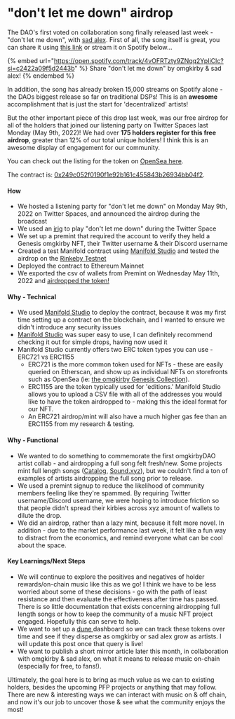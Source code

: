 # "don't let me down" airdrop

The DAO's first voted on collaboration song finally released last week - "don't let me down", with [sad alex](https://open.spotify.com/artist/3i8iJVU0mtgzbZsuF1AoJ3). First of all, the song itself is great, you can share it using [this link](https://omgkirby.lnk.to/sadalex) or stream it on Spotify below...

{% embed url="https://open.spotify.com/track/4vOFRTzty9ZNqq2YpIiClc?si=c2422a09f5d2443b" %}
Share "don't let me down" by omgkirby & sad alex!
{% endembed %}

In addition, the song has already broken 15,000 streams on Spotify alone - the DAOs biggest release so far on traditional DSPs! This is an **awesome** accomplishment that is just the start for 'decentralized' artists!

But the other important piece of this drop last week, was our free airdrop for all of the holders that joined our listening party on Twitter Spaces last Monday (May 9th, 2022)!  We had over **175 holders register for this free airdrop**, greater than 12% of our total unique holders! I think this is an awesome display of engagement for our community.

You can check out the listing for the token on [OpenSea here](https://opensea.io/collection/dont-let-me-down).&#x20;

The contract is: [0x249c052f0190f1e92b161c455843b26934bb04f2](https://etherscan.io/address/0x249c052f0190f1e92b161c455843b26934bb04f2).

#### How

* We hosted a listening party for "don't let me down" on Monday May 9th, 2022 on Twitter Spaces, and announced the airdrop during the broadcast
* We used an [irig](https://www.ikmultimedia.com/products/irigstreamsolo/) to play "don't let me down" during the Twitter Space
* We set up a premint that required the account to verify they held a Genesis omgkirby NFT, their Twitter username & their Discord username
* Created a test Manifold contract using [Manifold Studio](https://www.manifold.xyz/) and tested the airdrop on the [Rinkeby Testnet](https://medium.com/compound-finance/the-beginners-guide-to-using-an-ethereum-test-network-95bbbc85fc1d)
* Deployed the contract to Ethereum Mainnet
* We exported the csv of wallets from Premint on Wednesday May 11th, 2022 and [airdropped the token!](https://etherscan.io/address/0x249c052f0190f1e92b161c455843b26934bb04f2)

#### Why - Technical

* We used [Manifold Studio](https://www.manifold.xyz/) to deploy the contract, because it was my first time setting up a contract on the blockchain, and I wanted to ensure we didn't introduce any security issues
* [Manifold Studio](https://www.manifold.xyz/) was super easy to use, I can definitely recommend checking it out for simple drops, having now used it
* Manifold Studio currently offers two ERC token types you can use - ERC721 vs ERC1155
  * ERC721 is the more common token used for NFTs - these are easily queried on Etherscan, and show up as individual NFTs on storefronts such as OpenSea (ie: [the omgkirby Genesis Collection](https://opensea.io/collection/omgkirby-genesis)).
  * ERC1155 are the token typically used for 'editions.' Manifold Studio allows you to upload a CSV file with all of the addresses you would like to have the token airdropped to - making this the ideal format for our NFT.
  * An ERC721 airdrop/mint will also have a much higher gas fee than an ERC1155 from my research & testing.

#### Why - Functional

* We wanted to do something to commemorate the first omgkirbyDAO artist collab - and airdropping a full song felt fresh/new. Some projects mint full length songs ([Catalog](https://beta.catalog.works/), [Sound.xyz](https://www.sound.xyz/)), but we couldn't find a ton of examples of artists airdropping the full song prior to release.
* We used a premint signup to reduce the likelihood of community members feeling like they're spammed. By requiring Twitter username/Discord username, we were hoping to introduce friction so that people didn't spread their kirbies across xyz amount of wallets to dilute the drop.
* We did an airdrop, rather than a lazy mint, because it felt more novel. In addition - due to the market performance last week, it felt like a fun way to distract from the economics, and remind everyone what can be cool about the space.

#### Key Learnings/Next Steps

* We will continue to explore the positives and negatives of holder rewards/on-chain music like this as we go! I think we have to be less worried about some of these decisions - go with the path of least resistance and then evaluate the effectiveness after time has passed. There is so little documentation that exists concerning airdropping full length songs or how to keep the community of a music NFT project engaged. Hopefully this can serve to help.
* We want to set up a [dune ](https://dune.com/browse/dashboards)dashboard so we can track these tokens over time and see if they disperse as omgkirby or sad alex grow as artists. I will update this post once that query is live!
* We want to publish a short mirror article later this month, in collaboration with omgkirby & sad alex, on what it means to release music on-chain (especially for free, to fans!).

Ultimately, the goal here is to bring as much value as we can to existing holders, besides the upcoming PFP projects or anything that may follow. There are new & interesting ways we can interact with music on & off chain, and now it's our job to uncover those & see what the community enjoys the most!
